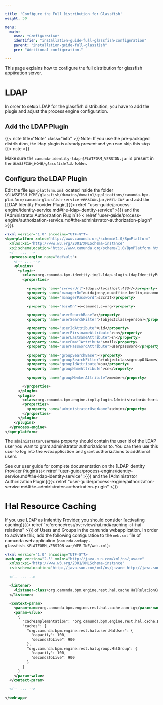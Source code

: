 ```yaml
---

title: 'Configure the Full Distribution for Glassfish'
weight: 30

menu:
  main:
    name: "Configuration"
    identifier: "installation-guide-full-glassfish-configuration"
    parent: "installation-guide-full-glassfish"
    pre: "Additional configuration."

---
```



This page explains how to configure the full distribution for glassfish application server.


# LDAP

In order to setup LDAP for the glassfish distribution, you have to add the plugin and adjust the process engine configuration.


## Add the LDAP Plugin

{{< note title="Note" class="info" >}}
Note: If you use the pre-packaged distribution, the ldap plugin is already present and you can skip this step.
{{< note >}}

Make sure the `camunda-identity-ldap-$PLATFORM_VERSION.jar` is present in the
`GLASSFISH_HOME/glassfish/lib` folder.


## Configure the LDAP Plugin

Edit the file `bpm-platform.xml` located inside the folder `$GLASSFISH_HOME/glassfish/domains/domain1/applications/camunda-bpm-platform/camunda-glassfish-service-VERSION.jar/META-INF` and add the [LDAP Identity Provider Plugin]({{< relref "user-guide/process-engine/identity-service.md#the-ldap-identity-service" >}}) and the [Administrator Authorization Plugin]({{< relref "user-guide/process-engine/authorization-service.md#the-administrator-authorization-plugin" >}}).

```xml
<?xml version="1.0" encoding="UTF-8"?>
<bpm-platform xmlns="http://www.camunda.org/schema/1.0/BpmPlatform"
  xmlns:xsi="http://www.w3.org/2001/XMLSchema-instance"
  xsi:schemaLocation="http://www.camunda.org/schema/1.0/BpmPlatform http://www.camunda.org/schema/1.0/BpmPlatform">
  <!-- ... -->
  <process-engine name="default">
    <!-- ... -->
    <plugins>
      <plugin>
        <class>org.camunda.bpm.identity.impl.ldap.plugin.LdapIdentityProviderPlugin</class>
        <properties>

          <property name="serverUrl">ldap://localhost:4334/</property>
          <property name="managerDn">uid=jonny,ou=office-berlin,o=camunda,c=org</property>
          <property name="managerPassword">s3cr3t</property>

          <property name="baseDn">o=camunda,c=org</property>

          <property name="userSearchBase"></property>
          <property name="userSearchFilter">(objectclass=person)</property>

          <property name="userIdAttribute">uid</property>
          <property name="userFirstnameAttribute">cn</property>
          <property name="userLastnameAttribute">sn</property>
          <property name="userEmailAttribute">mail</property>
          <property name="userPasswordAttribute">userpassword</property>

          <property name="groupSearchBase"></property>
          <property name="groupSearchFilter">(objectclass=groupOfNames)</property>
          <property name="groupIdAttribute">ou</property>
          <property name="groupNameAttribute">cn</property>

          <property name="groupMemberAttribute">member</property>

        </properties>
      </plugin>
      <plugin>
        <class>org.camunda.bpm.engine.impl.plugin.AdministratorAuthorizationPlugin</class>
        <properties>
          <property name="administratorUserName">admin</property>
        </properties>
      </plugin>
    </plugins>
  </process-engine>
</bpm-platform>
```

The `administratorUserName` property should contain the user id of the LDAP user you want to grant administrator authorizations to. You can then use this user to log into the webapplication and grant authorizations to additional users.

See our user guide for complete documentation on the [LDAP Identity Provider Plugin]({{< relref "user-guide/process-engine/identity-service.md#the-ldap-identity-service" >}}) and the [Administrator Authorization Plugin]({{< relref "user-guide/process-engine/authorization-service.md#the-administrator-authorization-plugin" >}}).


# Hal Resource Caching

If you use LDAP as Indentity Provider, you should consider [activating caching]({{< relref "reference/rest/overview/hal.md#caching-of-hal-relations" >}}) of
Users and Groups in the camunda webapplication. In order to activate this, add the following
configuration to the `web.xml` file of camunda webapplication
(`camunda-webapp-glassfish-$PLATFORM_VERSION.war/WEB-INF/web.xml`):

```xml
<?xml version="1.0" encoding="UTF-8"?>
<web-app version="2.5" xmlns="http://java.sun.com/xml/ns/javaee"
  xmlns:xsi="http://www.w3.org/2001/XMLSchema-instance"
  xsi:schemaLocation="http://java.sun.com/xml/ns/javaee http://java.sun.com/xml/ns/javaee/web-app_2_5.xsd">

  <!-- ... -->

  <listener>
    <listener-class>org.camunda.bpm.engine.rest.hal.cache.HalRelationCacheBootstrap</listener-class>
  </listener>

  <context-param>
    <param-name>org.camunda.bpm.engine.rest.hal.cache.config</param-name>
    <param-value>
      {
        "cacheImplementation": "org.camunda.bpm.engine.rest.hal.cache.DefaultHalResourceCache",
        "caches": {
          "org.camunda.bpm.engine.rest.hal.user.HalUser": {
            "capacity": 100,
            "secondsToLive": 900
          },
          "org.camunda.bpm.engine.rest.hal.group.HalGroup": {
            "capacity": 100,
            "secondsToLive": 900
          }
        }
      }
    </param-value>
  </context-param>

  <!-- ... -->

</web-app>
```

